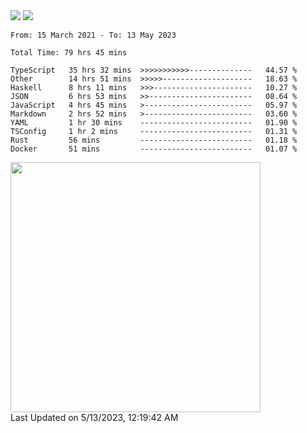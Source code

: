 <div>
  <img src="https://github-readme-stats.vercel.app/api?username=naporin0624&count_private=true&show_icons=true" />
  <img src="https://github-readme-stats.vercel.app/api/top-langs/?username=naporin0624&layout=compact&hide=css" />
  <!--START_SECTION:waka-->

```text
From: 15 March 2021 - To: 13 May 2023

Total Time: 79 hrs 45 mins

TypeScript   35 hrs 32 mins  >>>>>>>>>>>--------------   44.57 %
Other        14 hrs 51 mins  >>>>>--------------------   18.63 %
Haskell      8 hrs 11 mins   >>>----------------------   10.27 %
JSON         6 hrs 53 mins   >>-----------------------   08.64 %
JavaScript   4 hrs 45 mins   >------------------------   05.97 %
Markdown     2 hrs 52 mins   >------------------------   03.60 %
YAML         1 hr 30 mins    -------------------------   01.90 %
TSConfig     1 hr 2 mins     -------------------------   01.31 %
Rust         56 mins         -------------------------   01.18 %
Docker       51 mins         -------------------------   01.07 %
```

<!--END_SECTION:waka-->
  
  <!--START_SECTION:lapras-card-->
<a href="https://lapras.com/public/CDQE7TF" target="_blank" rel="noopener noreferrer"><img src="https://lapras-card-generator.vercel.app/api/svg?e=3.56&b=3.48&i=3.5&b1=%23232323&b2=%236d6d6d&i1=%23212121&i2=%23818181&l=ja" width="400" ></a>  
Last Updated on 5/13/2023, 12:19:42 AM
<!--END_SECTION:lapras-card-->
</div>
